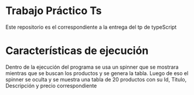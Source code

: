 # Trabajo Práctico Ts
Este repositorio es el correspondiente a la entrega del tp de typeScript
# Características de ejecución
Dentro de la ejecución del programa se usa un spinner que se mostrara mientras que se buscan los productos y se genera la tabla. Luego de eso el spinner se oculta y se muestra una tabla de 20 productos con su Id, Titulo, Descripción y precio correspondiente
